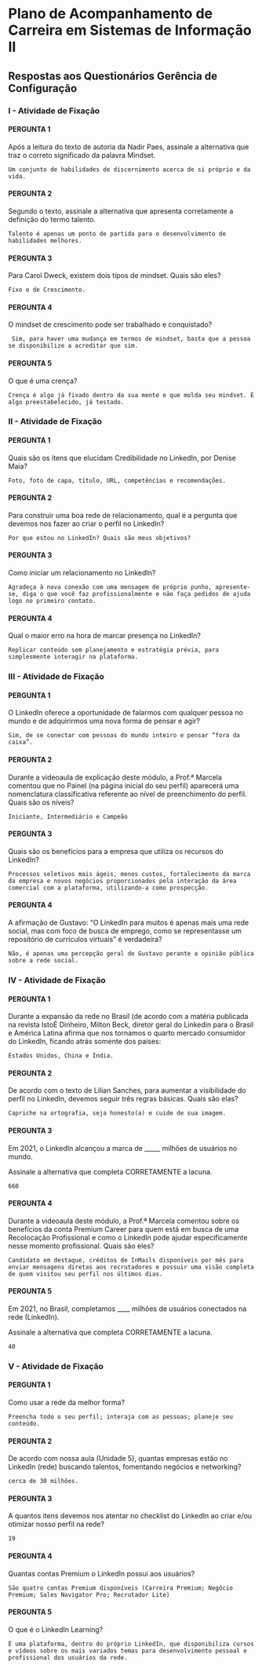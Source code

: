 # Plano de Acompanhamento de Carreira em Sistemas de Informação II

## Respostas aos Questionários Gerência de Configuração

### I - Atividade de Fixação

#### PERGUNTA 1

Após a leitura do texto de autoria da Nadir Paes, assinale a alternativa que traz o correto significado da palavra Mindset.  

```Text
Um conjunto de habilidades de discernimento acerca de si próprio e da vida. 
```

#### PERGUNTA 2

Segundo o texto, assinale a alternativa que apresenta corretamente a definição do termo talento.  

```Text
Talento é apenas um ponto de partida para o desenvolvimento de habilidades melhores. 
```

#### PERGUNTA 3

Para Carol Dweck, existem dois tipos de mindset. Quais são eles?

```Text
Fixo e de Crescimento. 
```

#### PERGUNTA 4

O mindset de crescimento pode ser trabalhado e conquistado?  

```Text
 Sim, para haver uma mudança em termos de mindset, basta que a pessoa se disponibilize a acreditar que sim. 
```

#### PERGUNTA 5

O que é uma crença?  

```Text
Crença é algo já fixado dentro da sua mente e que molda seu mindset. É algo preestabelecido, já testado. 
```

### II - Atividade de Fixação

#### PERGUNTA 1

Quais são os itens que elucidam Credibilidade no LinkedIn, por Denise Maia?  

```Text
Foto, foto de capa, título, URL, competências e recomendações. 
```

#### PERGUNTA 2

Para construir uma boa rede de relacionamento, qual é a pergunta que devemos nos fazer ao criar o perfil no LinkedIn?  

```Text
Por que estou no LinkedIn? Quais são meus objetivos? 
```

#### PERGUNTA 3

Como iniciar um relacionamento no LinkedIn?  

```Text
Agradeça à nova conexão com uma mensagem de próprio punho, apresente-se, diga o que você faz profissionalmente e não faça pedidos de ajuda logo no primeiro contato. 
```

#### PERGUNTA 4

Qual o maior erro na hora de marcar presença no LinkedIn?  

```Text
Replicar conteúdo sem planejamento e estratégia prévia, para simplesmente interagir na plataforma.
```

### III - Atividade de Fixação

#### PERGUNTA 1

O LinkedIn oferece a oportunidade de falarmos com qualquer pessoa no mundo e de adquirirmos uma nova forma de pensar e agir?  

```Text
Sim, de se conectar com pessoas do mundo inteiro e pensar “fora da caixa”. 
```

#### PERGUNTA 2

Durante a videoaula de explicação deste módulo, a Prof.ª Marcela comentou que no Painel (na página inicial do seu perfil) aparecerá uma nomenclatura classificativa referente ao nível de preenchimento do perfil. Quais são os níveis?  

```Text
Iniciante, Intermediário e Campeão
```

#### PERGUNTA 3

Quais são os benefícios para a empresa que utiliza os recursos do LinkedIn?  

```Text
Processos seletivos mais ágeis, menos custos, fortalecimento da marca da empresa e novos negócios proporcionados pela interação da área comercial com a plataforma, utilizando-a como prospecção.
```

#### PERGUNTA 4

A afirmação de Gustavo: “O LinkedIn para muitos é apenas mais uma rede social, mas com foco de busca de emprego, como se representasse um repositório de currículos virtuais” é verdadeira? 

```Text
Não, é apenas uma percepção geral de Gustavo perante a opinião pública sobre a rede social.
```

### IV - Atividade de Fixação

#### PERGUNTA 1

Durante a expansão da rede no Brasil (de acordo com a matéria publicada na revista IstoÉ Dinheiro, Milton Beck, diretor geral do Linkedin para o Brasil e América Latina afirma que nos tornamos o quarto mercado consumidor do LinkedIn, ficando atrás somente dos países:  

```Text
Estados Unidos, China e Índia. 
```

#### PERGUNTA 2

De acordo com o texto de Lilian Sanches, para aumentar a visibilidade do perfil no LinkedIn, devemos seguir três regras básicas. Quais são elas?  

```Text
Capriche na ortografia, seja honesto(a) e cuide de sua imagem. 
```

#### PERGUNTA 3

 Em 2021, o LinkedIn alcançou a marca de _____ milhões de usuários no mundo. 

Assinale a alternativa que completa CORRETAMENTE a lacuna.  

```Text
660
```

#### PERGUNTA 4

Durante a videoaula deste módulo, a Prof.ª Marcela comentou sobre os benefícios da conta Premium Career para quem está em busca de uma Recolocação Profissional e como o LinkedIn pode ajudar especificamente nesse momento profissional. Quais são eles?  

```Text
Candidato em destaque, créditos de InMails disponíveis por mês para enviar mensagens diretas aos recrutadores e possuir uma visão completa de quem visitou seu perfil nos últimos dias.
```

#### PERGUNTA 5

Em 2021, no Brasil, completamos ____ milhões de usuários conectados na rede (LinkedIn). 

Assinale a alternativa que completa CORRETAMENTE a lacuna.  

```Text
40
```

### V - Atividade de Fixação

#### PERGUNTA 1

Como usar a rede da melhor forma?  

```Text
Preencha todo o seu perfil; interaja com as pessoas; planeje seu conteúdo.
```

#### PERGUNTA 2

De acordo com nossa aula (Unidade 5), quantas empresas estão no LinkedIn (rede) buscando talentos, fomentando negócios e networking?  

```Text
cerca de 30 milhões. 
```

#### PERGUNTA 3

A quantos itens devemos nos atentar no checklist do LinkedIn ao criar e/ou otimizar nosso perfil na rede?  

```Text
19
```

#### PERGUNTA 4

Quantas contas Premium o LinkedIn possui aos usuários?  

```Text
São quatro contas Premium disponíveis (Carreira Premium; Negócio Premium; Sales Navigator Pro; Recrutador Lite)
```

#### PERGUNTA 5

O que é o LinkedIn Learning?  

```Text
É uma plataforma, dentro do próprio LinkedIn, que disponibiliza cursos e vídeos sobre os mais variados temas para desenvolvimento pessoal e profissional dos usuários da rede. 
```
